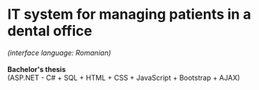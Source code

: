 # IT system for managing patients in a dental office
*(interface language: Romanian)*\
\
**Bachelor's thesis**\
(ASP.NET - C# + SQL + HTML + CSS + JavaScript + Bootstrap + AJAX)
